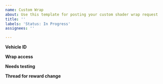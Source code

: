 ```yaml
---
name: Custom Wrap
about: Use this template for posting your custom shader wrap request
title: ''
labels: 'Status: In Progress'
assignees: ''

---
```


**Vehicle ID**
<!-- You can get the ID from https://wiki.multitheftauto.com/wiki/Vehicle_IDs -->

**Wrap access**
<!-- Leave blank if anyone can use the wrap, otherwise state the usernames -->

**Needs testing**
<!-- State 'yes' or 'no' if the wrap needs to be tested or not -->

**Thread for reward change**
<!-- Link your donation or reward change thread requesting this wrap -->
